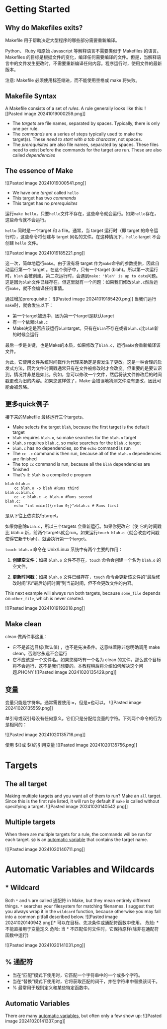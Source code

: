 # Getting Started
## Why do Makefiles exits?
Makefile 用于帮助决定大型程序的哪些部分需要重新编译。

Python、 Ruby 和原始 Javascript 等解释语言不需要类似于 Makefiles 的语言。Makefiles 的目标是根据文件的变化，编译任何需要编译的文件。但是，当解释语言中的文件发生更改时，不需要重新编译任何内容。程序运行时，使用文件的最新版本。

注意: Makefile 必须使用标签缩进，而不能使用空格或 make 将失败。


## Makefile Syntax
A Makefile consists of a set of _rules_. A rule generally looks like this:
![[Pasted image 20241019000259.png]]
- The _targets_ are file names, separated by spaces. Typically, there is only one per rule.
- The _commands_ are a series of steps typically used to make the target(s). These _need to start with a tab character_, not spaces.
- The _prerequisites_ are also file names, separated by spaces. These files need to exist before the commands for the target are run. These are also called _dependencies_


## The essence of Make
![[Pasted image 20241019000541.png]]
- We have one _target_ called `hello`
- This target has two _commands_
- This target has no _prerequisites_

运行`make hello`，只要`hello`文件不存在，这些命令就会运行。如果`hello`存在，这些命令就不会运行。

`hello` 同时是一个target 和 a file。通常，当 target 运行时（即 target 的命令运行时），这些命令将创建与 target 同名的文件。在这种情况下，`hello` target 不会创建 `hello` 文件。

![[Pasted image 20241019185221.png]]

这一次，简单地运行`make`。由于没有将 target 作为`make`命令的参数提供，因此自动运行第一个 target 。在这个例子中，只有一个target (blah)。所以第一次运行时，`blah` 会被创建。第二次运行时，会遇到`make: 'blah' is up to date`问题。这是因为`blah`文件已经存在。但这里就有一个问题：如果我们修改`blah.c`然后运行`make`，就不会编译任何事情。

通过增加prerequisite：
![[Pasted image 20241019185420.png]]
当我们运行`make`时，就会发生以下：
- 第一个target被选中，因为第一个target是默认target
- 有一个依赖`blah.c`
- Make决定是否应该运行`blah`target。只有在`blah`不存在或者`blah.c`比`blah`新的时候会运行

最后一步是关键，也是Make的本质，如果修改了`blah.c`，运行`make`会重新编译该文件。

为此，它使用文件系统时间戳作为代理来确定是否发生了更改。这是一种合理的启发式方法，因为文件时间戳通常只有在文件被修改时才会改变。但重要的是要认识到，情况并非总是如此。例如，您可以修改一个文件，然后将该文件修改后的时间戳更改为旧的内容。如果您这样做了，Make 会错误地猜测文件没有更改，因此可能会被忽略。

## 更多quick例子
接下来的Makefile 最终运行三个targets。
- Make selects the target `blah`, because the first target is the default target
- `blah` requires `blah.o`, so make searches for the `blah.o` target
- `blah.o` requires `blah.c`, so make searches for the `blah.c` target
- `blah.c` has no dependencies, so the `echo` command is run
- The `cc -c` command is then run, because all of the `blah.o` dependencies are finished
- The top `cc` command is run, because all the `blah` dependencies are finished
- That's it: `blah` is a compiled c program
```
blah:blah.o
	cc blah.o -o blah #Runs third
blah.o:blah.c
	cc -c blah.c -o blah.o #Runs second
blah.c:
	echo "int main(){retun 0;}">blah.c # Runs first
```

是从下往上依次执行target。

如果你删除`blah.c`，所以三个targets 会重新运行。如果你更改它（使
它的时间戳比 blah.o 新，前两个targets就会run。如果运行`touch blah.o`（就会改变时间戳使得它新于blah），就会执行第一个target。

`touch blah.o` 命令在 Unix/Linux 系统中有两个主要的作用：

1. **创建空文件**：如果 `blah.o` 文件不存在，`touch` 命令会创建一个名为 `blah.o` 的空文件。
    
2. **更新时间戳**：如果 `blah.o` 文件已经存在，`touch` 命令会更新该文件的“最后修改时间”和“最后访问时间”到当前时间，但不会更改文件的内容。

This next example will always run both targets, because `some_file` depends on `other_file`, which is never created.

![[Pasted image 20241019192018.png]]

## Make clean
clean 做两件事这里：
- 它不是首选目标(默认值) ，也不是先决条件。这意味着除非您明确调用 make clean，否则它永远不会运行
- 它不应该是一个文件名。如果您碰巧有一个名为 clean 的文件，那么这个目标将不会运行，这不是我们想要的。本教程稍后将介绍如何解决这个问题.PHONY
![[Pasted image 20241020135429.png]]

## 变量
变量只能是字符串。通常需要使用:=，但是=也可以。
![[Pasted image 20241020135559.png]]

单引号或双引号没有任何意义。它们只是分配给变量的字符。下列两个命令的行为是相同的：

![[Pasted image 20241020135716.png]]

使用 ${}或 $()的引用变量
![[Pasted image 20241020135756.png]]

# Targets
## The all target
Making multiple targets and you want all of them to run? Make an `all` target. Since this is the first rule listed, it will run by default if `make` is called without specifying a target.
![[Pasted image 20241020140542.png]]

## Multiple targets
When there are multiple targets for a rule, the commands will be run for each target. `$@` is an [automatic variable](https://makefiletutorial.com/#automatic-variables) that contains the target name.

![[Pasted image 20241020140711.png]]

# Automatic Variables and Wildcards
## * Wildcard
Both `*` and `%` are called 通配符 in Make, but they mean entirely different things. `*` searches your filesystem for matching filenames. I suggest that you always wrap it in the `wildcard` function, because otherwise you may fall into a common pitfall described below.
![[Pasted image 20241020140942.png]]* 可以在目标、先决条件或通配符函数中使用。
危险: * 不能直接用于变量定义
危险: 当 * 不匹配任何文件时，它保持原样(除非在通配符函数中运行)

![[Pasted image 20241020141031.png]]

## % 通配符
- 当在“匹配”模式下使用时，它匹配一个字符串中的一个或多个字符。
- 当在“替换”模式下使用时，它将获取匹配的词干，并在字符串中替换该词干。
- % 最常用于规则定义和某些特定函数中。

## Automatic Variables
There are many [automatic variables](https://www.gnu.org/software/make/manual/html_node/Automatic-Variables.html), but often only a few show up:
![[Pasted image 20241020141337.png]]
